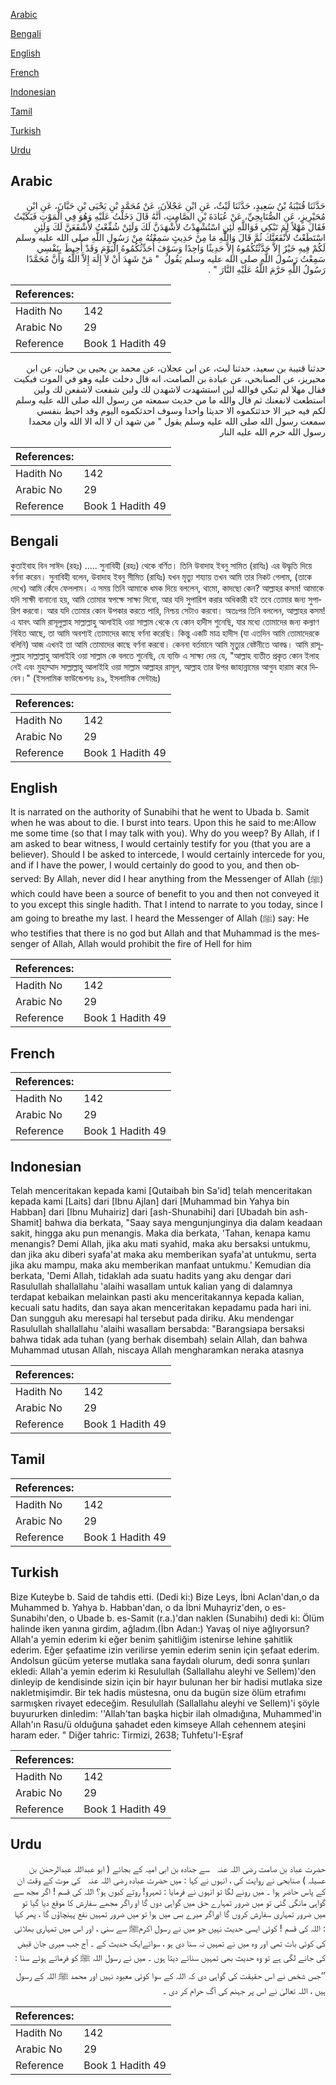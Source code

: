 [Arabic](#arabic)

[Bengali](#bengali)

[English](#english)

[French](#french)

[Indonesian](#indonesian)

[Tamil](#tamil)

[Turkish](#turkish)

[Urdu](#urdu)

## Arabic


<div dir="rtl" lang="ar" style={{fontSize:'larger',backgroundColor:'#f8f9fa',padding:20}}>
حَدَّثَنَا قُتَيْبَةُ بْنُ سَعِيدٍ، حَدَّثَنَا لَيْثٌ، عَنِ ابْنِ عَجْلاَنَ، عَنْ مُحَمَّدِ بْنِ يَحْيَى بْنِ حَبَّانَ، عَنِ ابْنِ مُحَيْرِيزٍ، عَنِ الصُّنَابِحِيِّ، عَنْ عُبَادَةَ بْنِ الصَّامِتِ، أَنَّهُ قَالَ دَخَلْتُ عَلَيْهِ وَهُوَ فِي الْمَوْتِ فَبَكَيْتُ فَقَالَ مَهْلاً لِمَ تَبْكِي فَوَاللَّهِ لَئِنِ اسْتُشْهِدْتُ لأَشْهَدَنَّ لَكَ وَلَئِنْ شُفِّعْتُ لأَشْفَعَنَّ لَكَ وَلَئِنِ اسْتَطَعْتُ لأَنْفَعَنَّكَ ثُمَّ قَالَ وَاللَّهِ مَا مِنْ حَدِيثٍ سَمِعْتُهُ مِنْ رَسُولِ اللَّهِ صلى الله عليه وسلم لَكُمْ فِيهِ خَيْرٌ إِلاَّ حَدَّثْتُكُمُوهُ إِلاَّ حَدِيثًا وَاحِدًا وَسَوْفَ أُحَدِّثُكُمُوهُ الْيَوْمَ وَقَدْ أُحِيطَ بِنَفْسِي سَمِعْتُ رَسُولَ اللَّهِ صلى الله عليه وسلم يَقُولُ ‏ "‏ مَنْ شَهِدَ أَنْ لاَ إِلَهَ إِلاَّ اللَّهُ وَأَنَّ مُحَمَّدًا رَسُولُ اللَّهِ حَرَّمَ اللَّهُ عَلَيْهِ النَّارَ ‏"‏ ‏.‏
</div>
<div style={{backgroundColor:'#f8f9fa',padding:20, marginBottom: 10}}><table> <thead> <tr> <th>References:</th> <th></th> </tr> </thead> <tbody><tr><td>Hadith No</td><td>142</td></tr><tr><td>Arabic No</td><td>29</td></tr><tr><td>Reference</td><td>Book 1 Hadith 49</td></tr></tbody></table></div>


<div dir="rtl" lang="ar" style={{fontSize:'larger',backgroundColor:'#f8f9fa',padding:20}}>
حدثنا قتيبة بن سعيد، حدثنا ليث، عن ابن عجلان، عن محمد بن يحيى بن حبان، عن ابن محيريز، عن الصنابحي، عن عبادة بن الصامت، انه قال دخلت عليه وهو في الموت فبكيت فقال مهلا لم تبكي فوالله لين استشهدت لاشهدن لك ولين شفعت لاشفعن لك ولين استطعت لانفعنك ثم قال والله ما من حديث سمعته من رسول الله صلى الله عليه وسلم لكم فيه خير الا حدثتكموه الا حديثا واحدا وسوف احدثكموه اليوم وقد احيط بنفسي سمعت رسول الله صلى الله عليه وسلم يقول " من شهد ان لا اله الا الله وان محمدا رسول الله حرم الله عليه النار
</div>
<div style={{backgroundColor:'#f8f9fa',padding:20, marginBottom: 10}}><table> <thead> <tr> <th>References:</th> <th></th> </tr> </thead> <tbody><tr><td>Hadith No</td><td>142</td></tr><tr><td>Arabic No</td><td>29</td></tr><tr><td>Reference</td><td>Book 1 Hadith 49</td></tr></tbody></table></div>

## Bengali


<div dir="ltr" lang="bn" style={{fontSize:'larger',backgroundColor:'#f8f9fa',padding:20}}>
কুতাইবাহ বিন সাঈদ (রহঃ) ..... সুনাবিহী (রহঃ) থেকে বর্ণিত। তিনি উবাদাহ ইবনু সামিত (রাযিঃ) এর উদ্ধৃতি দিয়ে বর্ণনা করেন। সুনাবিহী বলেন, উবাদাহ ইবনু সীমিত (রাযিঃ) যখন মৃত্যু শয্যায় তখন আমি তার নিকট গেলাম, (তাকে দেখে) আমি কেঁদে ফেললাম। এ সময় তিনি আমাকে ধমক দিয়ে বললেন, থামো, কাদছো কেন? আল্লাহর কসম! আমাকে যদি সাক্ষী বানানো হয়, আমি তোমার স্বপক্ষে সাক্ষ্য দিবো, আর যদি সুপারিশ করার অধিকারী হই তবে তোমার জন্য সুপারিশ করবো। আর যদি তোমার কোন উপকার করতে পারি, নিশ্চয় সেটাও করবো। অতঃপর তিনি বললেন, আল্লাহর কসম! এ যাবৎ আমি রাসূলুল্লাহ সাল্লাল্লাহু আলাইহি ওয়া সাল্লাম থেকে যে কোন হাদীস শুনেছি, যার মধ্যে তোমাদের জন্য কল্যাণ নিহিত আছে, তা আমি অবশ্যই তোমাদের কাছে বর্ণনা করেছি। কিন্তু একটি মাত্র হাদীস (যা এতদিন আমি তোমাদেরকে বলিনি) আজ এখনই তা আমি তোমাদের কাছে বর্ণনা করবো। কেননা বর্তমানে আমি মৃত্যুর বেষ্টনীতে আবদ্ধ। আমি রাসূলুল্লাহ সাল্লাল্লাহু আলাইহি ওয়া সাল্লাম কে বলতে শুনেছি, যে ব্যক্তি এ সাক্ষ্য দেয় যে, "আল্লাহ ব্যতীত প্রকৃত কোন ইলাহ নেই এবং মুহাম্মাদ সাল্লাল্লাহু আলাইহি ওয়া সাল্লাম আল্লাহর রাসূল, আল্লাহ তার উপর জাহান্নামের আগুন হারাম করে দিবেন।" (ইসলামিক ফাউন্ডেশনঃ ৪৯, ইসলামিক সেন্টারঃ)
</div>
<div style={{backgroundColor:'#f8f9fa',padding:20, marginBottom: 10}}><table> <thead> <tr> <th>References:</th> <th></th> </tr> </thead> <tbody><tr><td>Hadith No</td><td>142</td></tr><tr><td>Arabic No</td><td>29</td></tr><tr><td>Reference</td><td>Book 1 Hadith 49</td></tr></tbody></table></div>

## English


<div dir="ltr" lang="en" style={{fontSize:'larger',backgroundColor:'#f8f9fa',padding:20}}>
It is narrated on the authority of Sunabihi that he went to Ubada b. Samit when he was about to die. I burst into tears. Upon this he said to me:Allow me some time (so that I may talk with you). Why do you weep? By Allah, if I am asked to bear witness, I would certainly testify for you (that you are a believer). Should I be asked to intercede, I would certainly intercede for you, and if I have the power, I would certainly do good to you, and then observed: By Allah, never did I hear anything from the Messenger of Allah (ﷺ) which could have been a source of benefit to you and then not conveyed it to you except this single hadith. That I intend to narrate to you today, since I am going to breathe my last. I heard the Messenger of Allah (ﷺ) say: He who testifies that there is no god but Allah and that Muhammad is the messenger of Allah, Allah would prohibit the fire of Hell for him
</div>
<div style={{backgroundColor:'#f8f9fa',padding:20, marginBottom: 10}}><table> <thead> <tr> <th>References:</th> <th></th> </tr> </thead> <tbody><tr><td>Hadith No</td><td>142</td></tr><tr><td>Arabic No</td><td>29</td></tr><tr><td>Reference</td><td>Book 1 Hadith 49</td></tr></tbody></table></div>

## French


<div dir="ltr" lang="fr" style={{fontSize:'larger',backgroundColor:'#f8f9fa',padding:20}}>

</div>
<div style={{backgroundColor:'#f8f9fa',padding:20, marginBottom: 10}}><table> <thead> <tr> <th>References:</th> <th></th> </tr> </thead> <tbody><tr><td>Hadith No</td><td>142</td></tr><tr><td>Arabic No</td><td>29</td></tr><tr><td>Reference</td><td>Book 1 Hadith 49</td></tr></tbody></table></div>

## Indonesian


<div dir="ltr" lang="id" style={{fontSize:'larger',backgroundColor:'#f8f9fa',padding:20}}>
Telah menceritakan kepada kami [Qutaibah bin Sa'id] telah menceritakan kepada kami [Laits] dari [Ibnu Ajlan] dari [Muhammad bin Yahya bin Habban] dari [Ibnu Muhairiz] dari [ash-Shunabihi] dari [Ubadah bin ash-Shamit] bahwa dia berkata, "Saay saya mengunjunginya dia dalam keadaan sakit, hingga aku pun menangis. Maka dia berkata, 'Tahan, kenapa kamu menangis? Demi Allah, jika aku mati syahid, maka aku bersaksi untukmu, dan jika aku diberi syafa'at maka aku memberikan syafa'at untukmu, serta jika aku mampu, maka aku memberikan manfaat untukmu.' Kemudian dia berkata, 'Demi Allah, tidaklah ada suatu hadits yang aku dengar dari Rasulullah shallallahu 'alaihi wasallam untuk kalian yang di dalamnya terdapat kebaikan melainkan pasti aku menceritakannya kepada kalian, kecuali satu hadits, dan saya akan menceritakan kepadamu pada hari ini. Dan sungguh aku meresapi hal tersebut pada diriku. Aku mendengar Rasulullah shallallahu 'alaihi wasallam bersabda: "Barangsiapa bersaksi bahwa tidak ada tuhan (yang berhak disembah) selain Allah, dan bahwa Muhammad utusan Allah, niscaya Allah mengharamkan neraka atasnya
</div>
<div style={{backgroundColor:'#f8f9fa',padding:20, marginBottom: 10}}><table> <thead> <tr> <th>References:</th> <th></th> </tr> </thead> <tbody><tr><td>Hadith No</td><td>142</td></tr><tr><td>Arabic No</td><td>29</td></tr><tr><td>Reference</td><td>Book 1 Hadith 49</td></tr></tbody></table></div>

## Tamil


<div dir="ltr" lang="ta" style={{fontSize:'larger',backgroundColor:'#f8f9fa',padding:20}}>

</div>
<div style={{backgroundColor:'#f8f9fa',padding:20, marginBottom: 10}}><table> <thead> <tr> <th>References:</th> <th></th> </tr> </thead> <tbody><tr><td>Hadith No</td><td>142</td></tr><tr><td>Arabic No</td><td>29</td></tr><tr><td>Reference</td><td>Book 1 Hadith 49</td></tr></tbody></table></div>

## Turkish


<div dir="ltr" lang="tr" style={{fontSize:'larger',backgroundColor:'#f8f9fa',padding:20}}>
Bize Kuteybe b. Said de tahdis etti. (Dedi ki:) Bize Leys, İbni Aclan'dan,o da Muhammed b. Yahya b. Habban'dan, o da İbni Muhayriz'den, o es-Sunabihı'den, o Ubade b. es-Samit (r.a.)'dan naklen (Sunabihı) dedi ki: Ölüm halinde iken yanına girdim, ağladım.(İbn Adan:) Yavaş ol niye ağlıyorsun? Allah'a yemin ederim ki eğer benim şahitliğim istenirse lehine şahitlik ederim. Eğer şefaatime izin verilirse yemin ederim senin için şefaat ederim. Andolsun gücüm yeterse mutlaka sana faydalı olurum, dedi sonra şunları ekledi: Allah'a yemin ederim ki Resulullah (Sallallahu aleyhi ve Sellem)'den dinleyip de kendisinde sizin için bir hayır bulunan her bir hadisi mutlaka size nakletmişimdir. Bir tek hadis müstesna, onu da bugün size ölüm etrafımı sarmışken rivayet edeceğim. Resulullah (Sallallahu aleyhi ve Sellem)'i şöyle buyururken dinledim: ''Allah'tan başka hiçbir ilah olmadığına, Muhammed'in Allah'ın Rasu/ü olduğuna şahadet eden kimseye Allah cehennem ateşini haram eder. " Diğer tahric: Tirmizi, 2638; Tuhfetu'I-Eşraf
</div>
<div style={{backgroundColor:'#f8f9fa',padding:20, marginBottom: 10}}><table> <thead> <tr> <th>References:</th> <th></th> </tr> </thead> <tbody><tr><td>Hadith No</td><td>142</td></tr><tr><td>Arabic No</td><td>29</td></tr><tr><td>Reference</td><td>Book 1 Hadith 49</td></tr></tbody></table></div>

## Urdu


<div dir="rtl" lang="ur" style={{fontSize:'larger',backgroundColor:'#f8f9fa',padding:20}}>
حضرت عباد بن صامت ‌رضی ‌اللہ ‌عنہ ‌ ‌ سے جنادہ بن ابی امیہ کے بجائے ( ابو عبداللہ عبدالرحمٰن بن عسیلہ ) صنابحی نے روایت کی ، انہوں نے کہا : میں حضرت عبادہ ‌رضی ‌اللہ ‌عنہ ‌ ‌ کی موت کے وقت ان کے پاس حاضر ہوا ۔ میں رونے لگا تو انہوں نے فرمایا : ٹھہرو! روتے کیوں ہو؟ اللہ کی قسم ! اگر مجھ سے گواہی مانگی گئی تو میں ضرور تمہارے حق میں گواہی دوں گا او راگر مجھے سفارش کا موقع دیا گیا تو میں ضرور تمہاری سفارش کروں گا اوراگر میرے بس میں ہوا تو میں ضرور تمہیں نفع پہنچاؤں گا ، پھر کہا : اللہ کی قسم ! کوئی ایسی حدیث نہیں جو میں نے رسول اکرمﷺ سے سنی ، اور اس میں تمہاری بھلائی کی کوئی بات تھی اور وہ میں نے تمہیں نہ سنا دی ہو ، سوائےایک حدیث کے ۔ آج جب میری جان قبض کی جانے لگی ہے تو وہ حدیث بھی تمہیں سنائے دیتا ہوں ۔ میں نے رسول اللہ ﷺ کو فرماتے ہوئے سنا : ’’جس شخص نے اس حقیقت کی گواہی دی کہ اللہ کے سوا کوئی معبود نہیں اور محمد ﷺ اللہ کے رسول ہیں ، اللہ تعالیٰ نے اس پر جہنم کی آگ حرام کر دی ۔
</div>
<div style={{backgroundColor:'#f8f9fa',padding:20, marginBottom: 10}}><table> <thead> <tr> <th>References:</th> <th></th> </tr> </thead> <tbody><tr><td>Hadith No</td><td>142</td></tr><tr><td>Arabic No</td><td>29</td></tr><tr><td>Reference</td><td>Book 1 Hadith 49</td></tr></tbody></table></div>